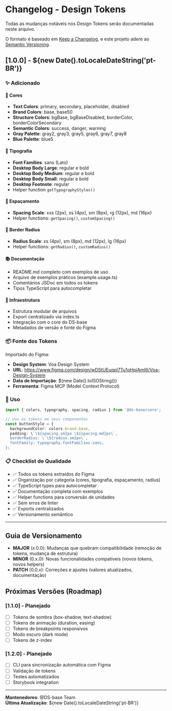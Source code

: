 # Changelog - Design Tokens

Todas as mudanças notáveis nos Design Tokens serão documentadas neste arquivo.

O formato é baseado em [Keep a Changelog](https://keepachangelog.com/pt-BR/1.0.0/),
e este projeto adere ao [Semantic Versioning](https://semver.org/lang/pt-BR/).

## [1.0.0] - ${new Date().toLocaleDateString('pt-BR')}

### ✨ Adicionado

#### 🎨 Cores
- **Text Colors**: primary, secondary, placeholder, disabled
- **Brand Colors**: base, base50
- **Structure Colors**: bgBase, bgBaseDisabled, borderColor, borderColorSecondary
- **Semantic Colors**: success, danger, warning
- **Gray Palette**: gray2, gray3, gray5, gray6, gray7, gray8
- **Blue Palette**: blue5

#### 📝 Tipografia
- **Font Families**: sans (Lato)
- **Desktop Body Large**: regular e bold
- **Desktop Body Medium**: regular e bold
- **Desktop Body Small**: regular e bold
- **Desktop Footnote**: regular
- Helper function `getTypographyStyles()`

#### 📏 Espaçamento
- **Spacing Scale**: xxs (2px), xs (4px), sm (8px), rg (12px), md (16px)
- Helper functions: `getSpacing()`, `customSpacing()`

#### 🔲 Border Radius
- **Radius Scale**: xs (4px), sm (8px), md (12px), lg (16px)
- Helper functions: `getRadius()`, `customRadius()`

#### 📚 Documentação
- README.md completo com exemplos de uso
- Arquivo de exemplos práticos (example.usage.ts)
- Comentários JSDoc em todos os tokens
- Tipos TypeScript para autocompletar

#### 🔧 Infraestrutura
- Estrutura modular de arquivos
- Export centralizado via index.ts
- Integração com o core do DS-base
- Metadados de versão e fonte do Figma

### 📦 Fonte dos Tokens

Importado do Figma:
- **Design System**: Voa Design System
- **URL**: https://www.figma.com/design/wDStUEuqpl7Tu1oHpiAml6/Voa-Design-System
- **Data de Importação**: ${new Date().toISOString()}
- **Ferramenta**: Figma MCP (Model Context Protocol)

### 🎯 Uso

```typescript
import { colors, typography, spacing, radius } from '@ds-base/core';

// Use os tokens em seus componentes
const buttonStyle = {
  backgroundColor: colors.brand.base,
  padding: \`\${spacing.sm}px \${spacing.md}px\`,
  borderRadius: \`\${radius.sm}px\`,
  fontFamily: typography.fontFamilies.sans,
};
```

### 📋 Checklist de Qualidade

- ✅ Todos os tokens extraídos do Figma
- ✅ Organização por categoria (cores, tipografia, espaçamento, radius)
- ✅ TypeScript types para autocompletar
- ✅ Documentação completa com exemplos
- ✅ Helper functions para conversão de unidades
- ✅ Sem erros de linter
- ✅ Exports centralizados
- ✅ Versionamento semântico

---

## Guia de Versionamento

- **MAJOR** (x.0.0): Mudanças que quebram compatibilidade (remoção de tokens, mudança de estrutura)
- **MINOR** (0.x.0): Novas funcionalidades compatíveis (novos tokens, novos helpers)
- **PATCH** (0.0.x): Correções e ajustes (valores atualizados, documentação)

## Próximas Versões (Roadmap)

### [1.1.0] - Planejado
- [ ] Tokens de sombra (box-shadow, text-shadow)
- [ ] Tokens de animação (duration, easing)
- [ ] Tokens de breakpoints responsivos
- [ ] Modo escuro (dark mode)
- [ ] Tokens de z-index

### [1.2.0] - Planejado
- [ ] CLI para sincronização automática com Figma
- [ ] Validação de tokens
- [ ] Testes automatizados
- [ ] Storybook integration

---

**Mantenedores**: @DS-base Team  
**Última Atualização**: ${new Date().toLocaleDateString('pt-BR')}


